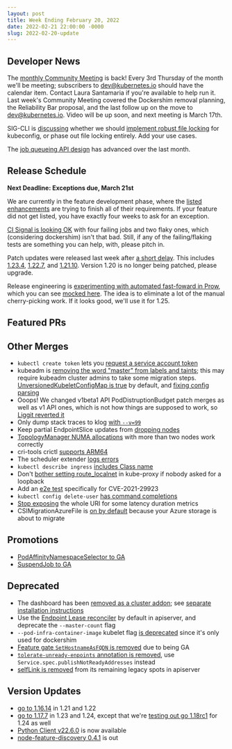 ```yaml
---
layout: post
title: Week Ending February 20, 2022
date: 2022-02-21 22:00:00 -0000
slug: 2022-02-20-update
---
```


## Developer News

The [monthly Community Meeting](http://bit.ly/k8scommunity) is back!  Every 3rd Thursday of the month we'll be meeting; subscribers to dev@kubernetes.io should have the calendar item.  Contact Laura Santamaria if you're available to help run it. Last week's Community Meeting covered the Dockershim removal planning, the Reliability Bar proposal, and the last follow up on the move to dev@kubernetes.io.  Video will be up soon, and next meeting is March 17th.

SIG-CLI is [discussing](https://groups.google.com/a/kubernetes.io/g/dev/c/GZBbcupIpTA) whether we should [implement robust file locking](https://github.com/kubernetes/kubernetes/pull/107354) for kubeconfig, or phase out file locking entirely.  Add your use cases.

The [job queueing API design](https://bit.ly/kueue-controller-design) has advanced over the last month.

## Release Schedule

**Next Deadline: Exceptions due, March 21st**

We are currently in the feature development phase, where the [listed enhancements](https://bit.ly/k8s124-enhancements) are trying to finish all of their requirements.  If your feature did not get listed, you have exactly four weeks to ask for an exception.

[CI Signal is looking OK](https://github.com/orgs/kubernetes/projects/68/) with four failing jobs and two flaky ones, which (considering dockershim) isn't that bad.  Still, if any of the failing/flaking tests are something you can help, with, please pitch in.

Patch updates were released last week after [a short delay](https://groups.google.com/a/kubernetes.io/g/dev/c/Jk8Jw3Lq_mI).  This includes [1.23.4](https://github.com/kubernetes/kubernetes/blob/master/CHANGELOG/CHANGELOG-1.23.md), [1.22.7](https://github.com/kubernetes/kubernetes/blob/master/CHANGELOG/CHANGELOG-1.22.md), and [1.21.10](https://github.com/kubernetes/kubernetes/blob/master/CHANGELOG/CHANGELOG-1.21.md).  Version 1.20 is no longer being patched, please upgrade.

Release engineering is [experimenting with automated fast-foward in Prow](https://groups.google.com/a/kubernetes.io/g/dev/c/qbHPJjUF3s8), which you can see [mocked here](https://testgrid.k8s.io/sig-release-releng-informing#git-repo-kubernetes-fast-forward).  The idea is to eliminate a lot of the manual cherry-picking work. If it looks good, we'll use it for 1.25.

## Featured PRs


## Other Merges

* `kubectl create token` lets you [request a service account token](https://github.com/kubernetes/kubernetes/pull/107880)
* kubeadm is [removing the word "master" from labels and taints](https://github.com/kubernetes/kubernetes/pull/107533); this may require kubeadm cluster admins to take some migration steps.  [UnversionedKubeletConfigMap is true](https://github.com/kubernetes/kubernetes/pull/108027) by default, and [fixing config parsing](https://github.com/kubernetes/kubernetes/pull/107725)
* Ooops! We changed v1beta1 API PodDistruptionBudget patch merges as well as v1 API ones, which is not how things are supposed to work, so [Liggit reverted it](https://github.com/kubernetes/kubernetes/pull/108138)
* Only dump stack traces to klog [with `--v=99`](https://github.com/kubernetes/kubernetes/pull/108053)
* Keep partial EndpointSlice updates from [dropping nodes](https://github.com/kubernetes/kubernetes/pull/107533)
* [TopologyManager NUMA allocations](https://github.com/kubernetes/kubernetes/pull/108052) with more than two nodes work correctly
* cri-tools crictl [supports ARM64](https://github.com/kubernetes/kubernetes/pull/108034)
* The scheduler extender [logs errors](https://github.com/kubernetes/kubernetes/pull/107974)
* `kubectl describe ingress` [includes Class name](https://github.com/kubernetes/kubernetes/pull/107970)
* Don't [bother setting route_localnet](https://github.com/kubernetes/kubernetes/pull/107684) in kube-proxy if nobody asked for a loopback
* Add an [e2e test](https://github.com/kubernetes/kubernetes/pull/107552) specifically for CVE-2021-29923
* `kubectl config delete-user` [has command completions](https://github.com/kubernetes/kubernetes/pull/107142)
* [Stop exposing](https://github.com/kubernetes/kubernetes/pull/106539) the whole URI for some latency duration metrics 
* CSIMigrationAzureFile is [on by default](https://github.com/kubernetes/kubernetes/pull/105070) because your Azure storage is about to migrate

## Promotions

* [PodAffinityNamespaceSelector to GA](https://github.com/kubernetes/kubernetes/pull/108136)
* [SuspendJob to GA](https://github.com/kubernetes/kubernetes/pull/108129)

## Deprecated

* The dashboard has been [removed as a cluster addon](https://github.com/kubernetes/kubernetes/pull/107481); see [separate installation instructions](https://github.com/kubernetes/dashboard/blob/master/docs/user/README.md)
* Use the [Endpoint Lease reconciler](https://github.com/kubernetes/kubernetes/pull/108062) by default in apiserver, and deprecate the `--master-count` flag
* `--pod-infra-container-image` kubelet flag [is deprecated](https://github.com/kubernetes/kubernetes/pull/108045) since it's only used for dockershim
* [Feature gate `SetHostnameAsFQDN` is removed](https://github.com/kubernetes/kubernetes/pull/108038) due to being GA
* [`tolerate-unready-enpoints` annotation is removed](https://github.com/kubernetes/kubernetes/pull/108020), use `Service.spec.publishNotReadyAddresses` instead
* [selfLink is removed](https://github.com/kubernetes/kubernetes/pull/107527) from its remaining legacy spots in apiserver

## Version Updates

* [go to 1.16.14](https://github.com/kubernetes/kubernetes/pull/108129) in 1.21 and 1.22
* [go to 1.17.7](https://github.com/kubernetes/kubernetes/pull/108091) in 1.23 and 1.24, except that we're [testing out go 1.18rc1](https://github.com/kubernetes/kubernetes/pull/107105) for 1.24 as well
* [Python Client v22.6.0](https://github.com/kubernetes-client/python/releases/tag/v22.6.0b1) is now available 
* [node-feature-discovery 0.4.1](https://github.com/kubernetes-sigs/node-feature-discovery-operator/releases/tag/v0.4.1) is out
